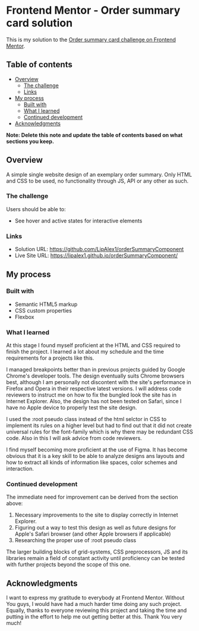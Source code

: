 # Frontend Mentor - Order summary card solution

This is my solution to the [Order summary card challenge on Frontend Mentor](https://www.frontendmentor.io/challenges/order-summary-component-QlPmajDUj).

## Table of contents

- [Overview](#overview)
  - [The challenge](#the-challenge)
  - [Links](#links)
- [My process](#my-process)
  - [Built with](#built-with)
  - [What I learned](#what-i-learned)
  - [Continued development](#continued-development)
- [Acknowledgments](#acknowledgments)

**Note: Delete this note and update the table of contents based on what sections you keep.**

## Overview

A simple single website design of an exemplary order summary. Only HTML and CSS to be used, no functionality through JS, API or any other as such.

### The challenge

Users should be able to:

- See hover and active states for interactive elements

### Links

- Solution URL: https://github.com/LipAlex1/orderSummaryComponent
- Live Site URL: https://lipalex1.github.io/orderSummaryComponent/

## My process

### Built with

- Semantic HTML5 markup
- CSS custom properties
- Flexbox

### What I learned

At this stage I found myself proficient at the HTML and CSS required to finish the project. I learned a lot about my schedule and the time requirements for a projects like this.

I managed breakpoints better than in previous projects guided by Google Chrome's developer tools. The design eventually suits Chrome browsers best, although I am personally not discontent with the site's performance in Firefox and Opera in their respective latest versions. I will address code reviewers to instruct me on how to fix the bungled look the site has in Internet Explorer. Also, the design has not been tested on Safari, since I have no Apple device to properly test the site design.

I used the :root pseudo class instead of the html selctor in CSS to implement its rules on a higher level but had to find out that it did not create universal rules for the font-family which is why there may be redundant CSS code. Also in this I will ask advice from code reviewers.

I find myself becoming more proficient at the use of Figma. It has become obvious that it is a key skill to be able to analyze designs ans layouts and how to extract all kinds of information like spaces, color schemes and interaction.

### Continued development

The immediate need for improvement can be derived from the section above:

1. Necessary improvements to the site to display correctly in Internet Explorer.
2. Figuring out a way to test this design as well as future designs for Apple's Safari browser (and other Apple browsers if applicable)
3. Researching the proper use of :root pseudo class

The larger building blocks of grid-systems, CSS preprocessors, JS and its libraries remain a field of constant activity until proficiency can be tested with further projects beyond the scope of this one.


## Acknowledgments

I want to express my gratitude to everybody at Frontend Mentor. Without You guys, I would have had a much harder time doing any such project. Equally, thanks to everyone reviewing this project and taking the time and putting in the effort to help me out getting better at this. Thank You very much!
